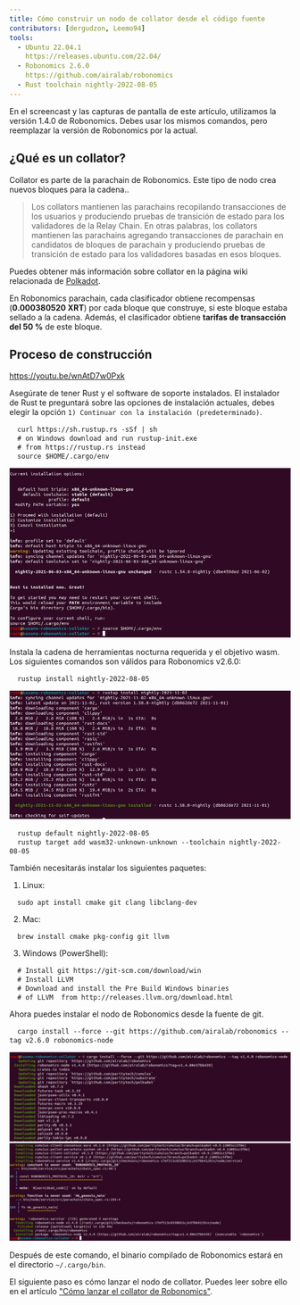 ```yaml
---
title: Cómo construir un nodo de collator desde el código fuente
contributors: [dergudzon, Leemo94]
tools:
  - Ubuntu 22.04.1
    https://releases.ubuntu.com/22.04/
  - Robonomics 2.6.0
    https://github.com/airalab/robonomics
  - Rust toolchain nightly-2022-08-05
---
```


<robo-wiki-note type="note" title="Note">
  En el screencast y las capturas de pantalla de este artículo, utilizamos la versión 1.4.0 de Robonomics. Debes usar los mismos comandos, pero reemplazar la versión de Robonomics por la actual.
</robo-wiki-note>

## ¿Qué es un collator?

Collator es parte de la parachain de Robonomics. Este tipo de nodo crea nuevos bloques para la cadena..

>Los collators mantienen las parachains recopilando transacciones de los usuarios y produciendo pruebas de transición de estado para los validadores de la Relay Chain. En otras palabras, los collators mantienen las parachains agregando transacciones de parachain en candidatos de bloques de parachain y produciendo pruebas de transición de estado para los validadores basadas en esos bloques.

Puedes obtener más información sobre collator en la página wiki relacionada de [Polkadot](https://wiki.polkadot.network/docs/learn-collator).

En Robonomics parachain, cada clasificador obtiene recompensas (**0.000380520 XRT**) por cada bloque que construye, si este bloque estaba sellado a la cadena.
Además, el clasificador obtiene **tarifas de transacción del 50 %** de este bloque.

## Proceso de construcción

https://youtu.be/wnAtD7w0Pxk

Asegúrate de tener Rust y el software de soporte instalados. El instalador de Rust te preguntará sobre las opciones de instalación actuales, debes elegir la opción `1) Continuar con la instalación (predeterminado)`.


```
  curl https://sh.rustup.rs -sSf | sh
  # on Windows download and run rustup-init.exe
  # from https://rustup.rs instead
  source $HOME/.cargo/env
```
![Instalar Rust](../images/how-to-build-collator-node/install_rust.jpg)


Instala la cadena de herramientas nocturna requerida y el objetivo wasm.
Los siguientes comandos son válidos para Robonomics v2.6.0:

```
  rustup install nightly-2022-08-05
```
![Install nightly](../images/how-to-build-collator-node/install_nightly.jpg)


```
  rustup default nightly-2022-08-05
  rustup target add wasm32-unknown-unknown --toolchain nightly-2022-08-05
```
También necesitarás instalar los siguientes paquetes:

  1. Linux:

  ```
    sudo apt install cmake git clang libclang-dev
  ```
  2. Mac:

  ```
    brew install cmake pkg-config git llvm
  ```
  3. Windows (PowerShell):

  ```
    # Install git https://git-scm.com/download/win
    # Install LLVM
    # Download and install the Pre Build Windows binaries
    # of LLVM  from http://releases.llvm.org/download.html
  ```
Ahora puedes instalar el nodo de Robonomics desde la fuente de git.

```
  cargo install --force --git https://github.com/airalab/robonomics --tag v2.6.0 robonomics-node
```
![Start build Robonomics](../images/how-to-build-collator-node/start_build_robonomics.jpg)
![End build Robonomics](../images/how-to-build-collator-node/end_build_robonomics.jpg)


Después de este comando, el binario compilado de Robonomics estará en el directorio `~/.cargo/bin`.

El siguiente paso es cómo lanzar el nodo de collator. Puedes leer sobre ello en el artículo ["Cómo lanzar el collator de Robonomics"](/docs/how-to-launch-the-robonomics-collator).